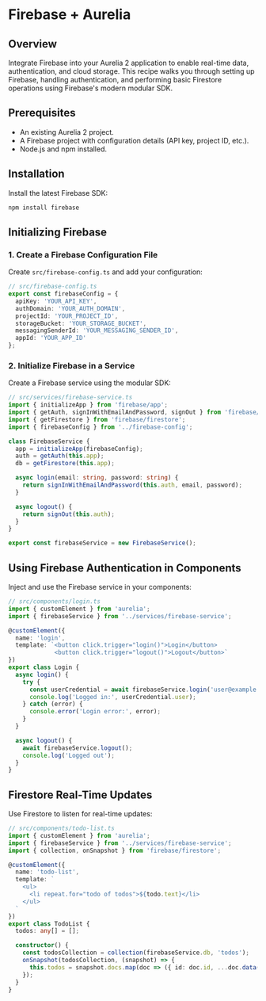 # Firebase + Aurelia

## Overview

Integrate Firebase into your Aurelia 2 application to enable real-time data, authentication, and cloud storage. This recipe walks you through setting up Firebase, handling authentication, and performing basic Firestore operations using Firebase's modern modular SDK.

## Prerequisites
- An existing Aurelia 2 project.
- A Firebase project with configuration details (API key, project ID, etc.).
- Node.js and npm installed.

## Installation
Install the latest Firebase SDK:

```bash
npm install firebase
```

## Initializing Firebase
### 1. Create a Firebase Configuration File
Create `src/firebase-config.ts` and add your configuration:

```typescript
// src/firebase-config.ts
export const firebaseConfig = {
  apiKey: 'YOUR_API_KEY',
  authDomain: 'YOUR_AUTH_DOMAIN',
  projectId: 'YOUR_PROJECT_ID',
  storageBucket: 'YOUR_STORAGE_BUCKET',
  messagingSenderId: 'YOUR_MESSAGING_SENDER_ID',
  appId: 'YOUR_APP_ID'
};
```

### 2. Initialize Firebase in a Service
Create a Firebase service using the modular SDK:

```typescript
// src/services/firebase-service.ts
import { initializeApp } from 'firebase/app';
import { getAuth, signInWithEmailAndPassword, signOut } from 'firebase/auth';
import { getFirestore } from 'firebase/firestore';
import { firebaseConfig } from '../firebase-config';

class FirebaseService {
  app = initializeApp(firebaseConfig);
  auth = getAuth(this.app);
  db = getFirestore(this.app);

  async login(email: string, password: string) {
    return signInWithEmailAndPassword(this.auth, email, password);
  }

  async logout() {
    return signOut(this.auth);
  }
}

export const firebaseService = new FirebaseService();
```

## Using Firebase Authentication in Components
Inject and use the Firebase service in your components:

```typescript
// src/components/login.ts
import { customElement } from 'aurelia';
import { firebaseService } from '../services/firebase-service';

@customElement({
  name: 'login',
  template: `<button click.trigger="login()">Login</button>
             <button click.trigger="logout()">Logout</button>`
})
export class Login {
  async login() {
    try {
      const userCredential = await firebaseService.login('user@example.com', 'password');
      console.log('Logged in:', userCredential.user);
    } catch (error) {
      console.error('Login error:', error);
    }
  }

  async logout() {
    await firebaseService.logout();
    console.log('Logged out');
  }
}
```

## Firestore Real-Time Updates
Use Firestore to listen for real-time updates:

```typescript
// src/components/todo-list.ts
import { customElement } from 'aurelia';
import { firebaseService } from '../services/firebase-service';
import { collection, onSnapshot } from 'firebase/firestore';

@customElement({
  name: 'todo-list',
  template: `
    <ul>
      <li repeat.for="todo of todos">${todo.text}</li>
    </ul>
  `
})
export class TodoList {
  todos: any[] = [];

  constructor() {
    const todosCollection = collection(firebaseService.db, 'todos');
    onSnapshot(todosCollection, (snapshot) => {
      this.todos = snapshot.docs.map(doc => ({ id: doc.id, ...doc.data() }));
    });
  }
}
```

